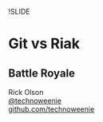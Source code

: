 !SLIDE
# Git vs Riak
## Battle Royale

Rick Olson  
[@technoweenie](http://twitter.com)  
[github.com/technoweenie](http://github.com/technoweenie)